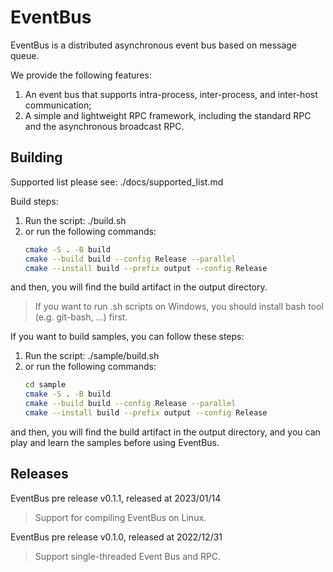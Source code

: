 # EventBus

EventBus is a distributed asynchronous event bus based on message queue.

We provide the following features:

1. An event bus that supports intra-process, inter-process, and inter-host communication;
2. A simple and lightweight RPC framework, including the standard RPC and the asynchronous broadcast RPC.

## Building

Supported list please see: ./docs/supported_list.md

Build steps:

1. Run the script: ./build.sh
2. or run the following commands:
   ```bash
   cmake -S . -B build
   cmake --build build --config Release --parallel
   cmake --install build --prefix output --config Release
   ```

and then, you will find the build artifact in the output directory.

> If you want to run .sh scripts on Windows, you should install bash tool (e.g. git-bash, ...) first.

If you want to build samples, you can follow these steps:

1. Run the script: ./sample/build.sh
2. or run the following commands:
   ```bash
   cd sample
   cmake -S . -B build
   cmake --build build --config Release --parallel
   cmake --install build --prefix output --config Release
   ```

and then, you will find the build artifact in the output directory, and you can play and learn the samples before using EventBus.

## Releases

EventBus pre release v0.1.1, released at 2023/01/14

> Support for compiling EventBus on Linux.

EventBus pre release v0.1.0, released at 2022/12/31

> Support single-threaded Event Bus and RPC.

